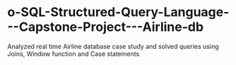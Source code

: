 # o-SQL-Structured-Query-Language---Capstone-Project---Airline-db
Analyzed real time Airline database case study and solved queries using Joins, Window function and Case statements 
